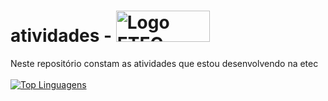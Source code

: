 # atividades - <img src="https://sb24horas.com.br/wp-content/uploads/2017/06/centro-paula-souza-logo-etec.jpg" alt="Logo ETEC" width="150" height="50" />
Neste repositório constam as atividades que estou desenvolvendo na etec
<br><br>
[![Top Linguagens](https://github-readme-stats.vercel.app/api/top-langs/?username=MatheusLPolidoro&hide=html&layout=compact&theme=dracula)](https://github.com/MatheusLPolidoro/)
